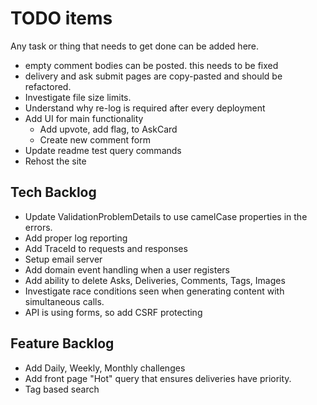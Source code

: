 # TODO items

Any task or thing that needs to get done can be added here.

* empty comment bodies can be posted. this needs to be fixed
* delivery and ask submit pages are copy-pasted and should be refactored.
* Investigate file size limits.
* Understand why re-log is required after every deployment
* Add UI for main functionality
  * Add upvote, add flag, to AskCard
  * Create new comment form
* Update readme test query commands
* Rehost the site

## Tech Backlog

* Update ValidationProblemDetails to use camelCase properties in the errors.
* Add proper log reporting
* Add TraceId to requests and responses
* Setup email server
* Add domain event handling when a user registers
* Add ability to delete Asks, Deliveries, Comments, Tags, Images
* Investigate race conditions seen when generating content with simultaneous calls.
* API is using forms, so add CSRF protecting

## Feature Backlog

* Add Daily, Weekly, Monthly challenges
* Add front page "Hot" query that ensures deliveries have priority.
* Tag based search